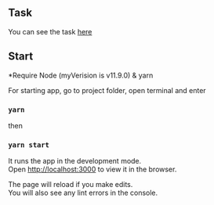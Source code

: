 ## Task
You can see the task [here](https://docs.google.com/document/d/143_3CFmHOcZWvqmP6xcYsiaCdfff9EK70Q_VZhev7xo/edit?usp=sharing)
## Start

*Require Node (myVerision is v11.9.0) & yarn

For starting app, go to project folder, open terminal and enter 

### `yarn`

then

### `yarn start`

It runs the app in the development mode.<br>
Open [http://localhost:3000](http://localhost:3000) to view it in the browser.

The page will reload if you make edits.<br>
You will also see any lint errors in the console.

